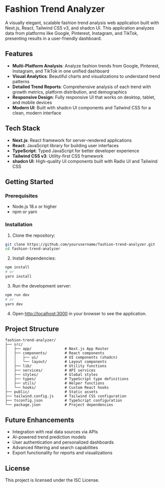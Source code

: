 # Fashion Trend Analyzer

A visually elegant, scalable fashion trend analysis web application built with Next.js, React, Tailwind CSS v3, and shadcn UI. This application analyzes data from platforms like Google, Pinterest, Instagram, and TikTok, presenting results in a user-friendly dashboard.

## Features

- **Multi-Platform Analysis**: Analyze fashion trends from Google, Pinterest, Instagram, and TikTok in one unified dashboard
- **Visual Analytics**: Beautiful charts and visualizations to understand trend patterns
- **Detailed Trend Reports**: Comprehensive analysis of each trend with growth metrics, platform distribution, and demographics
- **Responsive Design**: Fully responsive UI that works on desktop, tablet, and mobile devices
- **Modern UI**: Built with shadcn UI components and Tailwind CSS for a clean, modern interface

## Tech Stack

- **Next.js**: React framework for server-rendered applications
- **React**: JavaScript library for building user interfaces
- **TypeScript**: Typed JavaScript for better developer experience
- **Tailwind CSS v3**: Utility-first CSS framework
- **shadcn UI**: High-quality UI components built with Radix UI and Tailwind CSS

## Getting Started

### Prerequisites

- Node.js 18.x or higher
- npm or yarn

### Installation

1. Clone the repository:
```bash
git clone https://github.com/yourusername/fashion-trend-analyzer.git
cd fashion-trend-analyzer
```

2. Install dependencies:
```bash
npm install
# or
yarn install
```

3. Run the development server:
```bash
npm run dev
# or
yarn dev
```

4. Open [http://localhost:3000](http://localhost:3000) in your browser to see the application.

## Project Structure

```
fashion-trend-analyzer/
├── src/
│   ├── app/               # Next.js App Router
│   ├── components/        # React components
│   │   ├── ui/            # UI components (shadcn)
│   │   └── layout/        # Layout components
│   ├── lib/               # Utility functions
│   ├── services/          # API services
│   ├── styles/            # Global styles
│   ├── types/             # TypeScript type definitions
│   ├── utils/             # Helper functions
│   └── hooks/             # Custom React hooks
├── public/                # Static assets
├── tailwind.config.js     # Tailwind CSS configuration
├── tsconfig.json          # TypeScript configuration
└── package.json           # Project dependencies
```

## Future Enhancements

- Integration with real data sources via APIs
- AI-powered trend prediction models
- User authentication and personalized dashboards
- Advanced filtering and search capabilities
- Export functionality for reports and visualizations

## License

This project is licensed under the ISC License.
